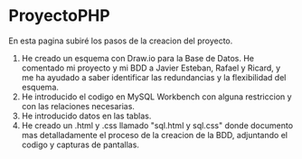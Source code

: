 # ProyectoPHP
En esta pagina subiré los pasos de la creacion del proyecto.

1. He creado un esquema con Draw.io para la Base de Datos. He comentado mi proyecto y mi BDD a Javier Esteban, Rafael y Ricard,
y me ha ayudado a saber identificar las redundancias y la flexibilidad del esquema.
2. He introducido el codigo en MySQL Workbench con alguna restriccion y con las relaciones necesarias.
3. He introducido datos en las tablas.
4. He creado un .html y .css llamado "sql.html y sql.css" donde documento mas detalladamente el proceso de la creacion de la BDD, adjuntando el codigo y capturas de pantallas.